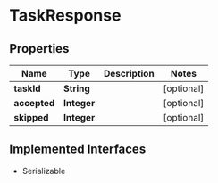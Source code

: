 

# TaskResponse


## Properties

| Name | Type | Description | Notes |
|------------ | ------------- | ------------- | -------------|
|**taskId** | **String** |  |  [optional] |
|**accepted** | **Integer** |  |  [optional] |
|**skipped** | **Integer** |  |  [optional] |


## Implemented Interfaces

* Serializable


